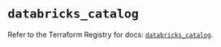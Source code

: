 # `databricks_catalog`

Refer to the Terraform Registry for docs: [`databricks_catalog`](https://registry.terraform.io/providers/databricks/databricks/1.36.2/docs/resources/catalog).
